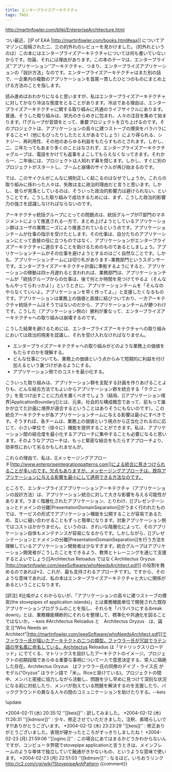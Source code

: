 ```yaml
---
title: エンタープライズアーキテクチャ
tags: TAGS
---
```


http://martinfowler.com/bliki/EnterpriseArchitecture.html

つい最近、[[P of EAA |http://martinfowler.com/books.html#eaa]] についてアマゾンに投稿された二、三の的外れのレビューを見かけました。（的外れというのは）この本にはエンタープライズアーキテクチャについては何も書いていないからです。勿論、それには理由があります。この本のテーマは、エンタープライズ''アプリケーション''アーキテクチャ、つまり、エンタープライズアプリケーションの「設計方法」なのです。エンタープライズアーキテクチャはまた別の話で、一企業内の複数のアプリケーションを首尾一貫したひとつのものにまとめ上げる方法のことを指します。

読み進めばおわかりになると思いますが、私はエンタープライズアーキテクチャに対してかなり冷淡な態度をとることがあります。冷淡である理由は、エンタープライズアーキテクチャに関する取り組みに共通のライフサイクルにあります。普通、そうした取り組みは、栄光のきらめきに包まれ、人々の注目を集めて始まります。ITグループが音頭をとって、重要プロジェクトを立ち上げるのです。そのプロジェクトは、アプリケーションの島々に建つストーブの煙突をバラバラにすること*1（他にもぴったりしたたとえがあるでしょう）により得られる、シナジー、再利用性、その他のあらゆる利益をもたらすものとされます。しかし、二、三年たってもあまり多くのことはなされず、エンタープライズアーキテクチャグループは、電話をかけても返事をよこしてもらえなくなってきます。それから一、二年後には、プロジェクトは人知れず幕を閉じます。しかし、すぐに別のプロジェクトがスタートし、ブームと崩壊のサイクルが再び始まるのです。

では、このサイクルがこんなに規則正しく起こるのはなぜでしょうか。これらの取り組みに係わった人々は、失敗は主に政治的理由だと言うと思います。しかし、彼らが見落としているのは、そういった政治的影響力は避けられない、ということです。こうした取り組みで成功するためには、まず、こうした政治的影響力の強さを認識しなければならないのです。

アーキテクチャ統括グループにとっての問題点は、統括グループがIT部門のマネジメントによって推進される一方で、まとめ上げようとしているアプリケーション群はユーザの業務ニーズにより推進されているという点です。アプリケーションチームが仕事の指示を受けたとします。その仕事は、自分たちのアプリケーションにとって直接の役に立つものではなく、アプリケーションがエンタープライズアーキテクチャに適合することを助けるためのものであるとしましょう。アプリケーションチームがその仕事を避けようとするのはごく自然なことです。しかも、アプリケーションチームには切り札があります−業務部門というスポンサーです。エンタープライズアーキテクチャ計画に準拠するようにすると、アプリケーションの稼動は四ヶ月遅れると言われれば、業務部門は、アプリケーションチームが「統括グループからの仕事は、後で何とか時間を見つけてやるよ（そんなもんやってられっかよ）」というときに、アプリケーションチームを「そんなのやらなくていいよ。アプリケーションを早く作ってよ。」と支援したくなるものです。アプリケーションは業務上の価値と直接に結びついており、一方アーキテクチャ統括チームはそうではないのだから、アプリケーションチームが勝つわけです。こうした（アプリケーション側の）勝利が重なって、エンタープライズアーキテクチャへの取り組みは崩壊するのです。

こうした結果を避けるためには、エンタープライズアーキテクチャへの取り組みにおいては政治的現実を認識し、それを受け入れなければなりません。

* エンタープライズアーキテクチャへの取り組みがどのような業務上の価値をもたらすのかを理解する。 
* どんな仕事についても、業務上の価値という点からみて短期的に利益を付け加えるという裏づけがあるようにする。 
* アプリケーション側でのコストを最小化する。 

こういった取り組みは、アプリケーション群を支配する計画を作りあげることよりも、どんな結合方法でもよいからアプリケーション群を統合する「テクニック」を見つけ出すことに力点を置くべきでしょう（結局、[[アプリケーション境界|ApplicationBoundary]]とは、元来、社会的な構成概念であって、前もって誰かが立てた計画に境界が適合するということはありそうにもないのです）。この統合アーキテクチャが各アプリケーションチームに与える影響は最小にすべきです。そうすれば、各チームは、業務上の価値という視点から正当化されるのに応じて、小さい単位で（徐々に）機能を提供することができます。私は、アプリケーション間の結合度を最小化するアプローチに集中することも必要になると思います。そのようなアプローチは、もっと緊密な結合をもたらすアプローチより、効率性において劣るかもしれませんが。

これらの理由で、私は、[[メッセージングアプローチ|http://www.enterpriseintegrationpatterns.com]]による統合に惹きつけられることが多いのです。欠点もありますが、メッセージングアプローチは、既存アプリケーションに与える影響を最小にして適用できる方法なのです。

ところで、エンタープライズアプリケーションアーキテクチャ（アプリケーションの設計方法）は、アプリケーション統合に対して大きな影響を与える可能性があります。うまく階層化されたアプリケーション、とりわけ、[[プレゼンテーションとドメインの分離|PresentationDomainSeparation]]がうまく行われたものでは、サービスの形式でアプリケーション機能を公開することが容易であるため、互いに縫い合わせることもずっと簡単になります。対象アプリケーション側ではコストはかかりません。というのは、きれいな階層化によって、そのアプリケーション自体もメンテナンスが容易になるからです。しかしながら、[[プレゼンテーションとドメインの分離|PresentationDomainSeparation]]を行う方法を理解しているアプリケーション開発者は少なすぎます。統合グループはアプリケーション開発者がこうしたことをできるよう、教育とトレーニングを通じて支援するとよいでしょう([[Architectus Reloadus ではなくArchitectus Oryzus |http://martinfowler.com/ieeeSoftware/whoNeedsArchitect.pdf]] の役割を務めるのであれば*2、これが、最も支持されるアプローチです)。ですから、そのような意味であれば、私の本はエンタープライズアーキテクチャと大いに関係があるということになります。

[訳注]
#比喩がよくわからないが、「アプリケーションの島々に建つストーブの煙突(the stovepipes of application islands)」とは業務機能単位で開発された既存アプリケーションプログラムのことを指し、それらを「バラバラにする(break down)」とは、業務機能横断的にそれらを整理して、標準化や共通化を図ることではないか。--keis
#Architectus Reloadus と　Architectus Oryzus　は、論文 [[“Who Needs an Architect”|http://martinfowler.com/ieeeSoftware/whoNeedsArchitect.pdf]]でファウラー氏が描いたアーキテクトの二つの類型。ファウラー氏が冗談でラテン語の学名風に命名している。Architectus Reloadus は「マトリックスリローデッド」にでてくる、マトリックスを設計したアーキテクトのイメージ。プロジェクトの初期段階であらゆる重要な事柄について一人で意思決定する、常人に隔絶した存在。Architectus Oryzus　はファウラー氏の同僚のデイブ・ライス氏 がモデル(“Oryzus” はラテン語で「米」。Riceと掛けている)。プロジェクトの間中、メンバと密接に協力しながら活動し、問題を少し早めに見つけて深刻な状況になる前に対処したり、メンバが抱えている問題を解決するのを支援したり、バックグラウンドの異なる人々の間のコミュニケーションを助けたりする。--keis

!update

*2004-02-11 (水) 20:35:12 ''[[keis]]'' : 訳してみました。
*2004-02-12 (木) 11:26:31 ''[[kdmsnr]]'' : 少々、修正させていただきました。注釈、素晴らしいです!!!ありがとうございます。
*2004-02-12 (木) 23:23:29 ''[[keis]]'' : 修正ありがとうございました。表現が硬かったところがすっきりしましたね！
*2004-02-23 (月) 21:59:06 ''[[ogino.]]'' : この場合にあてはまるかどうかわからないんですが、コンピュータ界隈でstovepipe applicationと言うときは、メインフレームのような単体で独立していて融通がきかないもの、というような意味で使います。
*2004-02-23 (月) 22:51:03 ''[[kdmsnr]]'' : なるほど。いちおうリンク<http://c2.com/cgi/wiki?StovepipeAntiPattern>
{{comment}}
